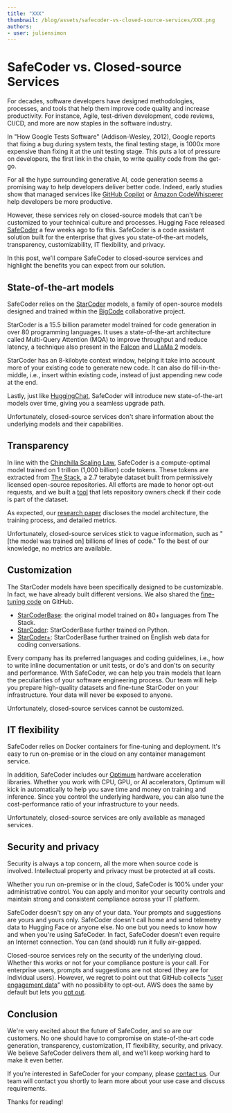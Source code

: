 ```yaml
---
title: "XXX"
thumbnail: /blog/assets/safecoder-vs-closed-source-services/XXX.png
authors:
- user: juliensimon
---
```


# SafeCoder vs. Closed-source Services

<!-- {blog_metadata} -->
<!-- {authors} -->


For decades, software developers have designed methodologies, processes, and tools that help them improve code quality and increase productivity. For instance, Agile, test-driven development, code reviews, CI/CD, and more are now staples in the software industry. 

In "How Google Tests Software" (Addison-Wesley, 2012), Google reports that fixing a bug during system tests, the final testing stage, is 1000x more expensive than fixing it at the unit testing stage. This puts a lot of pressure on developers, the first link in the chain, to write quality code from the get-go. 

For all the hype surrounding generative AI, code generation seems a promising way to help developers deliver better code. Indeed, early studies show that managed services like [GitHub Copilot](https://github.blog/2023-06-27-the-economic-impact-of-the-ai-powered-developer-lifecycle-and-lessons-from-github-copilot) or [Amazon CodeWhisperer](https://aws.amazon.com/codewhisperer/) help developers be more productive.

However, these services rely on closed-source models that can't be customized to your technical culture and processes. Hugging Face released [SafeCoder](https://huggingface.co/blog/starcoder) a few weeks ago to fix this. SafeCoder is a code assistant solution built for the enterprise that gives you state-of-the-art models, transparency, customizability, IT flexibility, and privacy.

In this post, we'll compare SafeCoder to closed-source services and highlight the benefits you can expect from our solution.


## State-of-the-art models

SafeCoder relies on the [StarCoder](https://huggingface.co/blog/starcoder) models, a family of open-source models designed and trained within the [BigCode](https://huggingface.co/bigcode) collaborative project.

StarCoder is a 15.5 billion parameter model trained for code generation in over 80 programming languages. It uses a state-of-the-art architecture called Multi-Query Attention (MQA) to improve throughput and reduce latency, a technique also present in the [Falcon](https://huggingface.co/blog/falcon) and [LLaMa 2](https://huggingface.co/blog/llama2) models.

StarCoder has an 8-kilobyte context window, helping it take into account more of your existing code to generate new code. It can also do fill-in-the-middle, i.e., insert within existing code, instead of just appending new code at the end.

Lastly, just like [HuggingChat](https://huggingface.co/chat/), SafeCoder will introduce new state-of-the-art models over time, giving you a seamless upgrade path.

Unfortunately, closed-source services don't share information about the underlying models and their capabilities. 

## Transparency

In line with the [Chinchilla Scaling Law](https://arxiv.org/abs/2203.15556v1), SafeCoder is a compute-optimal model trained on 1 trillion (1,000 billion) code tokens. These tokens are extracted from [The Stack](https://huggingface.co/datasets/bigcode/the-stack), a 2.7 terabyte dataset built from permissively licensed open-source repositories. 
All efforts are made to honor opt-out requests, and we built a [tool](https://huggingface.co/spaces/bigcode/in-the-stack) that lets repository owners check if their code is part of the dataset.

As expected, our [research paper](https://arxiv.org/abs/2305.06161) discloses the model architecture, the training process, and detailed metrics.

Unfortunately, closed-source services stick to vague information, such as "[the model was trained on] billions of lines of code." To the best of our knowledge, no metrics are available.

## Customization

The StarCoder models have been specifically designed to be customizable. In fact, we have already built different versions. We also shared the [fine-tuning code](https://github.com/bigcode-project/starcoder/) on GitHub.

* [StarCoderBase](https://huggingface.co/bigcode/starcoderbase): the original model trained on 80+ languages from The Stack.
* [StarCoder](https://huggingface.co/bigcode/starcoder): StarCoderBase further trained on Python.
* [StarCoder+](https://huggingface.co/bigcode/starcoderplus): StarCoderBase further trained on English web data for coding conversations.

Every company has its preferred languages and coding guidelines, i.e., how to write inline documentation or unit tests, or do's and don'ts on security and performance. With SafeCoder, we can help you train models that learn the peculiarities of your software engineering process.  Our team will help you prepare high-quality datasets and fine-tune StarCoder on your infrastructure. Your data will never be exposed to anyone.

Unfortunately, closed-source services cannot be customized.
 
## IT flexibility

SafeCoder relies on Docker containers for fine-tuning and deployment. It's easy to run on-premise or in the cloud on any container management service.

In addition, SafeCoder includes our [Optimum](https://github.com/huggingface/optimum) hardware acceleration libraries. Whether you work with CPU, GPU, or AI accelerators, Optimum will kick in automatically to help you save time and money on training and inference. Since you control the underlying hardware, you can also tune the cost-performance ratio of your infrastructure to your needs.

Unfortunately, closed-source services are only available as managed services.

## Security and privacy

Security is always a top concern, all the more when source code is involved. Intellectual property and privacy must be protected at all costs.

Whether you run on-premise or in the cloud, SafeCoder is 100% under your administrative control. You can apply and monitor your security controls and maintain strong and consistent compliance across your IT platform.

SafeCoder doesn't spy on any of your data. Your prompts and suggestions are yours and yours only. SafeCoder doesn't call home and send telemetry data to Hugging Face or anyone else. No one but you needs to know how and when you're using SafeCoder. In fact, SafeCoder doesn't even require an Internet connection. You can (and should) run it fully air-gapped.

Closed-source services rely on the security of the underlying cloud. Whether this works or not for your compliance posture is your call. For enterprise users, prompts and suggestions are not stored (they are for individual users). However, we regret to point out that GitHub collects  ["user engagement data](https://docs.github.com/en/copilot/overview-of-github-copilot/about-github-copilot-for-business)" with no possibility to opt-out. AWS does the same by default but lets you [opt out](https://docs.aws.amazon.com/codewhisperer/latest/userguide/sharing-data.html).

## Conclusion

We're very excited about the future of SafeCoder, and so are our customers. No one should have to compromise on state-of-the-art code generation, transparency, customization, IT flexibility, security, and privacy. We believe SafeCoder delivers them all, and we'll keep working hard to make it even better.

If you’re interested in SafeCoder for your company, please [contact us](mailto:api-enterprise@huggingface.co). Our team will contact you shortly to learn more about your use case and discuss requirements.

Thanks for reading!



 
 
